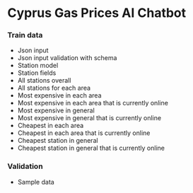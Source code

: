 # Cyprus Gas Prices AI Chatbot

### Train data

* Json input
* Json input validation with schema
* Station model
* Station fields
* All stations overall
* All stations for each area
* Most expensive in each area
* Most expensive in each area that is currently online
* Most expensive in general
* Most expensive in general that is currently online
* Cheapest in each area
* Cheapest in each area that is currently online
* Cheapest station in general
* Cheapest station in general that is currently online

### Validation

* Sample data
